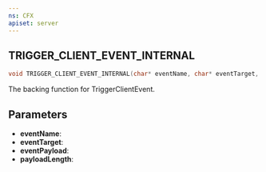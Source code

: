 ```yaml
---
ns: CFX
apiset: server
---
```

## TRIGGER_CLIENT_EVENT_INTERNAL

```c
void TRIGGER_CLIENT_EVENT_INTERNAL(char* eventName, char* eventTarget, char* eventPayload, int payloadLength);
```

The backing function for TriggerClientEvent.

## Parameters
* **eventName**: 
* **eventTarget**: 
* **eventPayload**: 
* **payloadLength**: 

